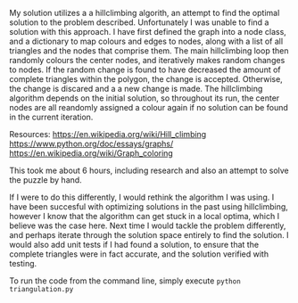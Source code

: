 My solution utilizes a a hillclimbing algorith, an attempt to find the optimal solution to the problem described. Unfortunately I was unable to find a solution with this approach.
I have first defined the graph into a node class, and a dictionary to map colours and edges to nodes, along with
a list of all triangles and the nodes that comprise them.
The main hillclimbing loop then randomly colours the center nodes, and iteratively makes random changes to nodes.
If the random change is found to have decreased the amount of complete triangles within the polygon, the change is accepted. Otherwise, the change is discared and a a new change is made. The hillclimbing algorithm depends on the initial solution, so throughout its run, the center nodes are all reandomly assigned a colour again if no solution can be found in the current iteration.

Resources:
	https://en.wikipedia.org/wiki/Hill_climbing
	https://www.python.org/doc/essays/graphs/
	https://en.wikipedia.org/wiki/Graph_coloring

This took me about 6 hours, including research and also an attempt to solve the puzzle by hand.

If I were to do this differently, I would rethink the algorithm I was using. I have been succesful with optimizing solutions in the past using hillclimbing, however I know that the algorithm can get stuck in a local optima, which I believe was the case here. Next time I would tackle the problem differently, and perhaps iterate through the solution space entirely to find the solution. I would also add unit tests if I had found a solution, to ensure that the complete triangles were in fact accurate, and the solution verified with testing.

To run the code from the command line, simply execute `python triangulation.py`


